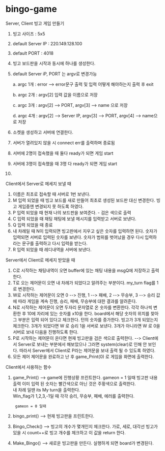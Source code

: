 # bingo-game



Server, Client 빙고 게임 만들기


1. 빙고 사이즈 : 5x5
2. default Server IP : 220.149.128.100
3. default PORT : 4018
4. 빙고 보드판을 시작과 동시에 하나를 생성한다.
5. default Server iP, PORT 는  argv로 변경가능

    a. argc 1개 : error --> error문구 출력 및 입력 어떻게 해야하는지 출력 후 exit

    b. argc 2개 : argv[2] 입력 값을 이름으로 저장

    c. argc 3개 : argv[2] --> PORT, argv[3] --> name 으로 저장

    d. argc 4개 : argv[2] --> Server IP, argv[3] --> PORT, argv[4] --> name으로 저장

6. 소켓을 생성하고 서버에 연결한다.
7. 서버가 열려있지 않을 시 connect err를 출력하며 종료됨
8. 서버에 2명이 접속했을 때 둘다 ready가 되면 게임 start
9. 서버에 3명이 접속했을 때 3명 다 ready가 되면 게임 start
10. 


Client에서 Server로 메세지 보낼 때

1. 이름은 최초로 접속할 때 서버로 1번 보낸다.
2. M 입력 되었을 때 빙고 보드를 새로 만들어 최초로 생성된 보드판 대신 변경한다.
        빙고 게임중엔 변경되지 못 하도록 하였다.
3. P 입력 되었을 때 현재 나의 보드판을 보여준다. - 검은 색으로 출력
4. C 입력 되었을 때 채팅
        채팅에 보낼 메시지를 입력받고 서버로 보낸다.
5. Q 입력 되었을 때 종료
6. 내 차례일 때 N이 입력되면 빙고판에서 지우고 싶은 숫자를 입력하면 된다.
        숫자가 입력되면 서버로 입력된 숫자를 보낸다.
        숫자가 범위를 벗어났을 경우 다시 입력하라는 문구를 출력하고 다시 입력을 받는다.
7. R 입력 되었을 때 레디내역을 서버에 보낸다.

Server에서 Client로 메세지 받았을 때

1. C로 시작하는 채팅내역이 오면 buffer에 있는 채팅 내용을 msgQ에 저장하고 출력한다.
2. T로 오는 제어문이 오면 내 차례가 되었다고 알려주는 부분이다.
        my_turn flag를 1로 변경한다.
3. W로 시작하는 제어문이 오면 
    0 --> 진행, 1 --> 패배, 2 --> 무승부, 3 --> 승리
    값에 따라 게임을 계속 진행, 승리, 패배, 무승부에 대한 결과를 알려준다.
4. N로 시작하는 제어문이 오면 두자리 문자열로 온 숫자를 변환한다.
    각각 하나씩 변환한 후 10에 자리에 있는 숫자를 x10을 한다.
    board에서 해당 숫자의 위치를 찾아 그 부분은 입력 되어 있다고 체크한다.
    턴의 숫자를 증가한다.
    빙고가 3개 되었는지 체크한다.
    3개가 되었다면 W 로 승리 1을 서버로 보낸다.
    3개가 아니라면 W 로 0을 서버로 보내 다음을 진행하도록 한다.
5. P로 시작하는 제어문이 온다면 현재 빙고판을 검은 색으로 출력한다. 
        --> Client에서 Server로 보내는 부분에서 해보았으나 그러면 system(clear)로   인해 안 보인다. 따라서 Server에서 Client로 P라는 제어문을 보내 출력 될 수 있도록 하였다.    
6. 모든 제어 제어문을 완료하고 난 후 game_Print(0) 로 게임을 화면에 출력한다.

Client에서 사용하는 함수
1. game_Print()
    --> game에 진행상황 프린트한다.
        gameon = 1 일때 
        빙고판 내용 출력 이미 입력 된 숫자는 빨간색으로 아닌 것은 주황색으로 출력한다.  
        내 차례 일땐 its My turn을 출력한다.    
        Win_flag가 1,2,3,-1일 때 각각 승리, 무승부, 패배, 에러를 출력한다.  

        gameon = 0 일때
    

2. bingo_print()
    --> 현재 빙고판을 프린트한다.
3. Bingo_Check()
    --> 빙고의 개수가 몇개인지 체크한다.
        가로, 세로, 대각선 빙고가 있을 시 count++로 빙고 개수를 체크하고 이 값을 return 한다.
4. Make_Bingo()
    --> 새로운 빙고판을 만든다.
        실행하게 되면 board가 변경된다.

